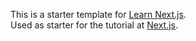 This is a starter template for [Learn Next.js](https://nextjs.org/learn).
<br>
Used as starter for the  tutorial at [Next.js](https://nextjs.org/learn).